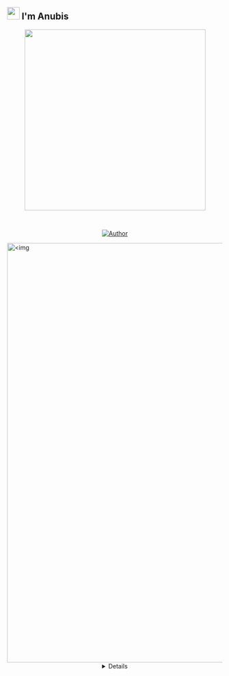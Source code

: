 ## <img src="https://github.com/TheDudeThatCode/TheDudeThatCode/blob/master/Assets/Hi.gif" width="29px"> I'm Anubis
<p align="center">
<a href="https://imgbb.com/"><img src="https://i.ibb.co/0ZFg5ZM/images-2.jpg" width="423" />
</p>
<br>



<p align="center">

</p>
<p align="center">
<a href="https://github.com/anubisofgod"><img title="Author" src="https://img.shields.io/badge/AUTHOR-غير معروف-orange.svg?style=for-the-badge&logo=github"></a>
</p>
<p align="center">
</p>
<img alt=<img src="https://i.ibb.co/4Y68RSh/wallpapertip-wallpaper-antik-739202.jpg" width="980" />
<div align="center">
<details>
 
<ANUBIS EGYPTIAN GOD>


ANUBIS EGYPTIAN GOD

[![Deploy](https://www.herokucdn.com/deploy/button.svg)](https://heroku.com/deploy?template=https://github.com/anubisofgod/ANUBIS)

## FOR TERMUX/UBUNTU/SSH USER

```bash
apt update && apt upgrade
apt install git -y
apt install nodejs -y
apt install ffmpeg -y
apt install imagemagick -y
git clone https://github.com/anubisofgod/ANUBIS
cd ANUBIS
npm install
npm update
 node index.js
```

---------

## FOR WINDOWS/VPS/RDP USER

* Download And Install Git [`Click Here`](https://git-scm.com/downloads)
* Download And Install NodeJS [`Click Here`](https://nodejs.org/en/download)
* Download And Install FFmpeg [`Click Here`](https://ffmpeg.org/download.html) (**Don't Forget Add FFmpeg to PATH enviroment variables**)
* Download And Install ImageMagick [`Click Here`](https://imagemagick.org/script/download.php)

```bash
git clone https://github.com/anubisofgod/ANUBIS
cd ANUBIS
npm install
npm update
```

---------

## Run

```bash
node .
```

---------

## Arguments `node . [--options] [<session name>]`

### `--self`

Activate self mode (Ignores other)

### `--prefix <prefixes>`

* `prefixes` are seperated by each character
Set prefix

### `--server`

Used for [heroku](https://heroku.com/) or scan through website

### `--big-qr`

If small qr unicode doesn't support

### `--restrict`

Enables restricted plugins (which can lead your number to be **banned** if used too often)

* Group Administration `add, kick`

### `--img`

Enable image inspector through terminal

### `--nyimak`

No bot, just print received messages and add users to database

### `--test`

**Development** Testing Mode

### `--trace`

```js
conn.logger.level = 'trace'
```

### `--debug`

```js
conn.logger.level = 'debug'
```

---------

#### ANUBIS EGYPTIAN GOD 
 
#### <img alt=<img src="https://i.ibb.co/4Y68RSh/wallpapertip-wallpaper-antik-739202.jpg" width="980" />
 
 ---------
